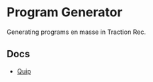 # Program Generator

Generating programs en masse in Traction Rec.

## Docs

- [Quip](https://quip.com/dzpbAov1JgrX/Program-Generator)
